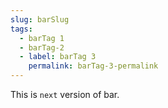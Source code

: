 ```yaml
---
slug: barSlug
tags:
  - barTag 1
  - barTag-2
  - label: barTag 3
    permalink: barTag-3-permalink
---
```


This is `next` version of bar.